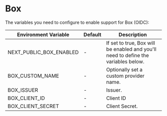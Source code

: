 # Box

The variables you need to configure to enable support for Box (OIDC):

| Environment Variable         | Default | Description                                                                                        |
| ---------------------------- | ------- |----------------------------------------------------------------------------------------------------|
| NEXT_PUBLIC_BOX_ENABLED | -       | If set to true, Box will be enabled and you'll need to define the variables below. |
| BOX_CUSTOM_NAME         | -       | Optionally set a custom provider name.                                                             |
| BOX_ISSUER              | -       | Issuer.                                                                                            |
| BOX_CLIENT_ID           | -       | Client ID                                                                                          |
| BOX_CLIENT_SECRET       | -       | Client Secret.                                                                                     |
